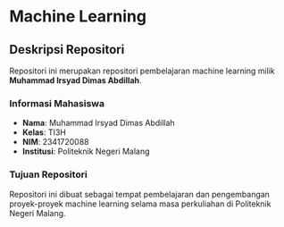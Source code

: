 # Machine Learning

## Deskripsi Repositori

Repositori ini merupakan repositori pembelajaran machine learning milik **Muhammad Irsyad Dimas Abdillah**.

### Informasi Mahasiswa
- **Nama**: Muhammad Irsyad Dimas Abdillah
- **Kelas**: TI3H
- **NIM**: 2341720088
- **Institusi**: Politeknik Negeri Malang

### Tujuan Repositori
Repositori ini dibuat sebagai tempat pembelajaran dan pengembangan proyek-proyek machine learning selama masa perkuliahan di Politeknik Negeri Malang.